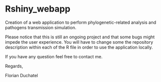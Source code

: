 # Rshiny_webapp
Creation of a web application to perform phylogenetic-related analysis and pathogens transmission simulation.

Please notice that this is still an ongoing project and that some bugs might impede the user experience. 
You will have to change some the repository description within each of the R file in order to use the application locally. 

If you have any question feel free to contact me. 

Regards, 

Florian Duchatel
